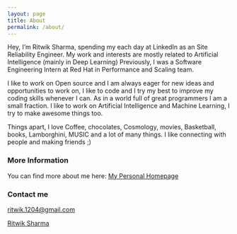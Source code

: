 ```yaml
---
layout: page
title: About
permalink: /about/
---
```


Hey, I’m Ritwik Sharma, spending my each day at LinkedIn as an Site Reliability Engineer.
My work and interests are mostly related to Artificial Intelligence (mainly in Deep Learning)
Previously, I was a Software Engineering Intern at Red Hat in Performance and Scaling team.


I like to work on Open source and I am always eager for new ideas and opportunities to work on, I like to code and I try my best to improve my coding skills whenever I can. As in a world full of great programmers I am a small fraction.
I like to work on Artificial Intelligence and Machine Learning, I try to make awesome things too.

Things apart, I love Coffee, chocolates, Cosmology, movies, Basketball, books, Lamborghini, MUSIC and a lot of many things. 
I like connecting with people and making friends ;)

### More Information

You can find more about me here: [My Personal Homepage](https://ritwik12.github.io/) 

### Contact me

[ritwik.1204@gmail.com](mailto:ritwik.1204@gmail.com)

<div class="LI-profile-badge"  data-version="v1" data-size="medium" data-locale="en_US" data-type="horizontal" data-theme="light" data-vanity="ritwik-sharma-205a85148"><a class="LI-simple-link" href='https://in.linkedin.com/in/ritwik-sharma-205a85148?trk=profile-badge'>Ritwik Sharma</a></div>
